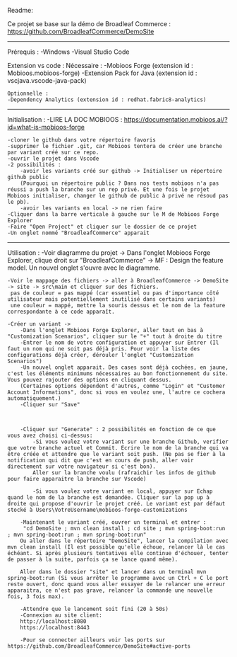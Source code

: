 Readme:

Ce projet se base sur la démo de Broadleaf Commerce : https://github.com/BroadleafCommerce/DemoSite

------------------------------------------------------------------------------------------------------
Prérequis :
-Windows
-Visual Studio Code

Extension vs code :
    Nécessaire : 
    -Mobioos Forge (extension id : Mobioos.mobioos-forge)
    -Extension Pack for Java (extension id : vscjava.vscode-java-pack)

    Optionnelle : 
    -Dependency Analytics (extension id : redhat.fabric8-analytics)
------------------------------------------------------------------------------------------------------
Initialisation :
    -LIRE LA DOC MOBIOOS : https://documentation.mobioos.ai/?id=what-is-mobioos-forge 

    -cloner le github dans votre répertoire favoris
    -supprimer le fichier .git, car Mobioos tentera de créer une branche par variant créé sur ce repo.
    -ouvrir le projet dans Vscode
    -2 possibilités :
        -avoir les variants créé sur github -> Initialiser un répertoire github public 
        (Pourquoi un répertoire public ? Dans nos tests mobioos n'a pas réussi a push la branche sur un rep privé. Et une fois le projet Mobioos initialiser, changer le github de public à privé ne résoud pas le pb).
        -avoir les variants en local -> ne rien faire
    -Cliquer dans la barre verticale à gauche sur le M de Mobioos Forge Explorer
    -Faire "Open Project" et cliquer sur le dossier de ce projet
    -Un onglet nommé "BroadleafCommerce" apparait

------------------------------------------------------------------------------------------------------
Utilisation :
    -Voir diagramme du projet -> Dans l'onglet Mobioos Forge Explorer, clique droit sur "BroadleafCommerce" -> MF : Design the feature model. Un nouvel onglet s'ouvre avec le diagramme.
    
    -Voir le mappage des fichiers -> aller à BroadleafCommerce -> DemoSite -> site -> src\main et cliquer sur des fichiers. 
     pas de couleur = pas mappé (car essentiel ou pas d'importance côté utilisateur mais potentiellement inutilisé dans certains variants)
     une couleur = mappé, mettre la souris dessus et le nom de la feature correspondante à ce code apparaît.

    -Créer un variant -> 
        -Dans l'onglet Mobioos Forge Explorer, aller tout en bas à "Customization Scenarios", cliquer sur le "+" tout à droite du titre
        -Entrer le nom de votre configuration et appuyer sur Entrer (Il faut un nom qui ne soit pas déjà pris. Pour voir la liste des configurations déjà créer, dérouler l'onglet "Customization Scenarios")
        -Un nouvel onglet apparait. Des cases sont déjà cochées, en jaune, c'est les éléments minimums nécessaires au bon fonctionnement du site. Vous pouvez rajouter des options en cliquant dessus.
        (Certaines options dépendent d'autres, comme "Login" et "Customer Account Informations", donc si vous en voulez une, l'autre ce cochera automatiquement.)
        -Cliquer sur "Save"
        


        -Cliquer sur "Generate" : 2 possibilités en fonction de ce que vous avez choisi ci-dessus:
            -Si vous voulez votre variant sur une branche Github, verifier que votre branche actuel et Commit. Ecrire le nom de la branche qui va être créée et attendre que le variant soit push. (Ne pas se fier à la notification qui dit que c'est en cours de push, aller voir directement sur votre navigateur si c'est bon).
            Aller sur la branche voulu (rafraichir les infos de github pour faire apparaitre la branche sur Vscode)

            -Si vous voulez votre variant en local, appuyer sur Echap quand le nom de la branche est demandée. Cliquer sur la pop up à droite qui propose d'ouvrir le projet créé. Le variant est par défaut stocké à Users\VotreUsername\mobioos-forge-customizations

        -Maintenant le variant créé, ouvrer un terminal et entrer :
         "cd DemoSite ; mvn clean install ; cd site ; mvn spring-boot:run ; mvn spring-boot:run ; mvn spring-boot:run"
        Ou aller dans le répertoire "DemoSite", lancer la compilation avec mvn clean install (Il est possible qu'elle échoue, relancer là le cas échéant. Si après plusieurs tentatives elle continue d'échouer, tenter de passer à la suite, parfois ça se lance quand même).

        Aller dans le dossier "site" et lancer dans un terminal mvn spring-boot:run (Si vous arrêter le programme avec un Ctrl + C le port reste ouvert, donc quand vous aller essayer de le relancer une erreur apparaitra, ce n'est pas grave, relancer la commande une nouvelle fois, 3 fois max).
        
        -Attendre que le lancement soit fini (20 à 50s)
        -Connexion au site client:
        http://localhost:8080
        https://localhost:8443

        -Pour se connecter ailleurs voir les ports sur https://github.com/BroadleafCommerce/DemoSite#active-ports